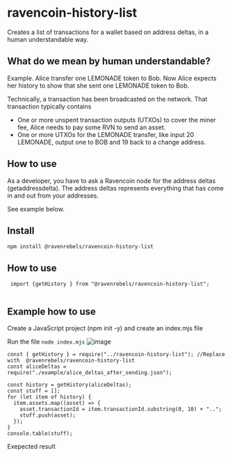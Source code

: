 # ravencoin-history-list

Creates a list of transactions for a wallet based on address deltas, in a human understandable way.

## What do we mean by human understandable?

Example.
Alice transfer one LEMONADE token to Bob.
Now Alice expects her history to show that she sent one LEMONADE token to Bob.

Technically, a transaction has been broadcasted on the network.
That transaction typically contains

- One or more unspent transaction outputs (UTXOs) to cover the miner fee, Alice needs to pay some RVN to send an asset.
- One or more UTXOs for the LEMONADE transfer, like input 20 LEMONADE, output one to BOB and 19 back to a change address.

## How to use

As a developer, you have to ask a Ravencoin node for the address deltas (getaddressdelta).
The address deltas represents everything that has come in and out from your addresses.

See example below.

## Install

`npm install @ravenrebels/ravencoin-history-list`

## How to use

```
 import {getHistory } from "@ravenrebels/ravencoin-history-list";


```

## Example how to use

Create a JavaScript project (npm init -y) and create an index.mjs file

Run the file `node index.mjs`
![image](https://user-images.githubusercontent.com/9694984/215101963-0fb8b973-3072-473d-817e-3104ecf28fd1.png)

```
const { getHistory } = require("../ravencoin-history-list"); //Replace with  @ravenrebels/ravencoin-history-list
const aliceDeltas = require("./example/alice_deltas_after_sending.json");

const history = getHistory(aliceDeltas);
const stuff = [];
for (let item of history) {
  item.assets.map((asset) => {
    asset.transactionId = item.transactionId.substring(0, 10) + "..";
    stuff.push(asset);
  });
}
console.table(stuff);

```

Exepected result

